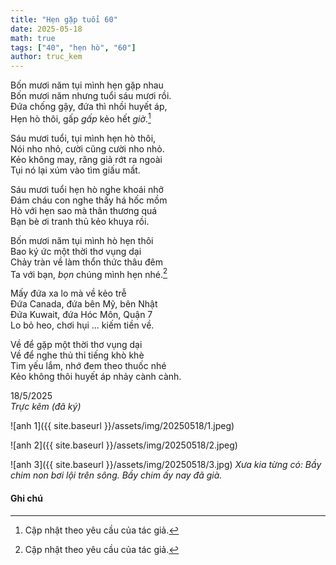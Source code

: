 ```yaml
---
title: "Hẹn gặp tuổi 60"
date: 2025-05-18
math: true
tags: ["40", "hẹn hò", "60"]
author: truc_kem  
---
```


Bốn mươi năm tụi mình hẹn gặp nhau  
Bốn mươi năm nhưng tuổi sáu mươi rồi.  
Đứa chống gậy, đứa thì nhồi huyết áp,  
Hẹn hò thôi, gấp _gấp_ kẻo hết _giờ_.[^footnote]  

Sáu mươi tuổi, tụi mình hẹn hò thôi,  
Nói nho nhỏ, cười cũng cười nho nhỏ.  
Kẻo không may, răng giả rớt ra ngoài  
Tụi nó lại xúm vào tìm giấu mất.  

Sáu mươi tuổi hẹn hò nghe khoái nhở  
Đám cháu con nghe thấy há hốc mồm  
Hò với hẹn sao mà thân thương quá  
Bạn bè ơi tranh thủ kẻo khuya rồi.  

Bốn mươi năm tụi mình hò hẹn thôi  
Bao ký ức một thời thơ vụng dại  
Chảy tràn về làm thổn thức thâu đêm  
Ta với bạn, _bọn_ chúng mình hẹn nhé.[^fn-nth-2]  

Mấy đứa xa lo mà về kẻo trễ   
Đứa Canada, đứa bên Mỹ, bên Nhật  
Đứa Kuwait, đứa Hóc Môn, Quận 7  
Lo bỏ heo, chơi hụi … kiếm tiền về.  

Về để gặp một thời thơ vụng dại  
Về để nghe thủ thỉ tiếng khò khè  
Tim yếu lắm, nhớ đem theo thuốc nhé  
Kẻo không thôi huyết áp nhảy cành cành.

18/5/2025  
_Trực kẽm (đã ký)_


![anh 1]({{ site.baseurl }}/assets/img/20250518/1.jpeg)
  

![anh 2]({{ site.baseurl }}/assets/img/20250518/2.jpeg)

![anh 3]({{ site.baseurl }}/assets/img/20250518/3.jpg)
_Xưa kia từng có: Bầy chim non bơi lội trên sông. Bầy chim ấy nay đã già._


#### Ghi chú
[^footnote]: Cập nhật theo yêu cầu của tác giả.
[^fn-nth-2]: Cập nhật theo yêu cầu của tác giả.
